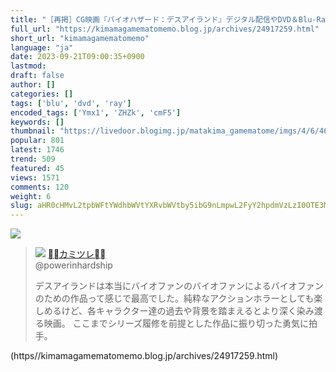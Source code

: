 ```yaml
---
title: "［再掲］CG映画『バイオハザード：デスアイランド』デジタル配信やDVD＆Blu-Ray発売が決定！デジタル配信は9/22より開始 "
full_url: "https://kimamagamematomemo.blog.jp/archives/24917259.html"
short_url: "kimamagamematomemo"
language: "ja"
date: 2023-09-21T09:00:35+0900
lastmod: 
draft: false
author: []
categories: []
tags: ['blu', 'dvd', 'ray']
encoded_tags: ['Ymx1', 'ZHZk', 'cmF5']
keywords: []
thumbnail: "https://livedoor.blogimg.jp/matakima_gamematome/imgs/4/6/46077938.jpg"
popular: 801
latest: 1746
trend: 509
featured: 45
views: 1571
comments: 120
weight: 6
slug: aHR0cHMvL2tpbWFtYWdhbWVtYXRvbWVtby5ibG9nLmpwL2FyY2hpdmVzLzI0OTE3MjU5Lmh0bWw=
---
```


![](https://livedoor.blogimg.jp/matakima_gamematome/imgs/4/6/46077938.jpg)

<blockquote id='twibodyVQ34E41PSw'> <p> <img src='https//livedoor.blogimg.jp/matakima_gamematome/imgs/6/c/6c390628.jpg'> <a target='_blank' href='https//twitter.com/powerinhardship/status/1698833473262518692'>❁⃘カミツレ❁⃘ </a><br> @powerinhardship </p> <p id='twitextVQ34E41PSw'> デスアイランドは本当にバイオファンのバイオファンによるバイオファンのための作品って感じで最高でした。純粋なアクションホラーとしても楽しめるけど、各キャラクター達の過去や背景を踏まえるとより深く染み渡る映画。 ここまでシリーズ履修を前提とした作品に振り切った勇気に拍手。 </p> <p> <a target='_blank' href='https//twitter.com/powerinhardship/status/1698833473262518692'></a> </p> </blockquote> 

(https//kimamagamematomemo.blog.jp/archives/24917259.html)
